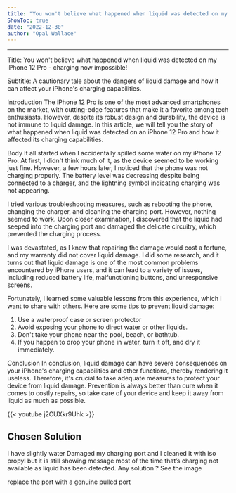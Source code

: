 ```yaml
---
title: "You won't believe what happened when liquid was detected on my iPhone 12 Pro - charging now impossible!"
ShowToc: true 
date: "2022-12-30"
author: "Opal Wallace"
---
```

*****
Title: You won't believe what happened when liquid was detected on my iPhone 12 Pro - charging now impossible!

Subtitle: A cautionary tale about the dangers of liquid damage and how it can affect your iPhone's charging capabilities.

Introduction
The iPhone 12 Pro is one of the most advanced smartphones on the market, with cutting-edge features that make it a favorite among tech enthusiasts. However, despite its robust design and durability, the device is not immune to liquid damage. In this article, we will tell you the story of what happened when liquid was detected on an iPhone 12 Pro and how it affected its charging capabilities.

Body
It all started when I accidentally spilled some water on my iPhone 12 Pro. At first, I didn't think much of it, as the device seemed to be working just fine. However, a few hours later, I noticed that the phone was not charging properly. The battery level was decreasing despite being connected to a charger, and the lightning symbol indicating charging was not appearing.

I tried various troubleshooting measures, such as rebooting the phone, changing the charger, and cleaning the charging port. However, nothing seemed to work. Upon closer examination, I discovered that the liquid had seeped into the charging port and damaged the delicate circuitry, which prevented the charging process.

I was devastated, as I knew that repairing the damage would cost a fortune, and my warranty did not cover liquid damage. I did some research, and it turns out that liquid damage is one of the most common problems encountered by iPhone users, and it can lead to a variety of issues, including reduced battery life, malfunctioning buttons, and unresponsive screens.

Fortunately, I learned some valuable lessons from this experience, which I want to share with others. Here are some tips to prevent liquid damage:

1. Use a waterproof case or screen protector
2. Avoid exposing your phone to direct water or other liquids.
3. Don't take your phone near the pool, beach, or bathtub.
4. If you happen to drop your phone in water, turn it off, and dry it immediately.

Conclusion
In conclusion, liquid damage can have severe consequences on your iPhone's charging capabilities and other functions, thereby rendering it useless. Therefore, it's crucial to take adequate measures to protect your device from liquid damage. Prevention is always better than cure when it comes to costly repairs, so take care of your device and keep it away from liquid as much as possible.

{{< youtube j2CUXkr9Uhk >}} 



## Chosen Solution
 I have slightly water
Damaged my charging port and I cleaned it with iso propyl but it is still showing message most of the time that’s charging not available as liquid has been detected.
Any solution ? See the image

 replace the port with a genuine pulled port




